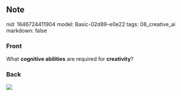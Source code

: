 ## Note
nid: 1646724411904
model: Basic-02d89-e0e22
tags: 08_creative_ai
markdown: false

### Front
What <b>cognitive abilities</b> are required for <b>creativity</b>?

### Back
<img src="paste-b94140fad18535b77298816aa68dbca3b3c3b344.jpg">
